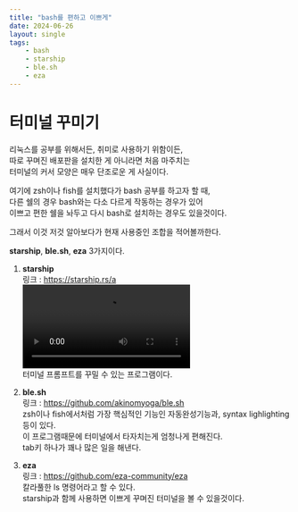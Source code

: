 ```yaml
---
title: "bash를 편하고 이쁘게"
date: 2024-06-26
layout: single
tags:
    - bash
    - starship
    - ble.sh
    - eza
---
```

# 터미널 꾸미기  

리눅스를 공부를 위해서든, 취미로 사용하기 위함이든,  
따로 꾸며진 배포판을 설치한 게 아니라면 처음 마주치는  
터미널의 커서 모양은 매우 단조로운 게 사실이다.  

여기에 zsh이나 fish를 설치했다가 bash 공부를 하고자 할 때,  
다른 쉘의 경우 bash와는 다소 다르게 작동하는 경우가 있어  
이쁘고 편한 쉘을 놔두고 다시 bash로 설치하는 경우도 있을것이다.

그래서 이것 저것 알아보다가 현재 사용중인 조합을 적어볼까한다.  

**starship**, **ble.sh**, **eza** 3가지이다.  

1. **starship**  
링크 : https://starship.rs/a  
![starship_vid](https://starship.rs/demo.webm)  
터미널 프롬프트를 꾸밀 수 있는 프로그램이다.  

2. **ble.sh**  
링크 : https://github.com/akinomyoga/ble.sh  
zsh이나 fish에서처럼 가장 핵심적인 기능인 자동완성기능과, syntax lighlighting 등이 있다.  
이 프로그램때문에 터미널에서 타자치는게 엄청나게 편해진다.  
tab키 하나가 꽤나 많은 일을 해낸다.  

3. **eza**  
링크 : https://github.com/eza-community/eza  
칼라풀한 ls 명령어라고 할 수 있다.  
starship과 함께 사용하면 이쁘게 꾸며진 터미널을 볼 수 있을것이다.

